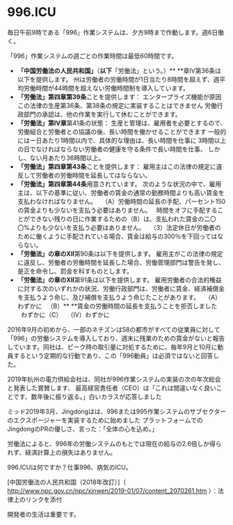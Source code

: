 996.ICU
===

毎日午前9時である「996」作業システムは、夕方9時まで作動します。週6日働く。

「996」作業システムの週ごとの作業時間は最低60時間です。

- **「中国労働法の人民共和国」**（**以下**「労働法」という。）** **章IV第36条は以下を提供します。
州は労働者の労働時間が1日当たり8時間を超えず、週平均労働時間が44時間を超えない労働時間制を導入しています。
- **「労働法」第四章第39条**ことを提供します：
エンタープライズ機能が原因この法律の生産第36条、第38条の規定に実装することはできません
労働行政部門の承認は、他の作業を実行して休むことができます。
- **「労働法」第IV章**第41条の状態：
生産と管理は、雇用者を必要とするので、労働組合と労働者との協議の後、長い時間を働かせることができます
一般的には一日あたり1時間以内で、具体的な理由は、長い時間を仕事に
3時間以上の日でなければならない労働者の健康を守る条件で長い時間を仕事、
しかし、ない月あたり36時間以上。
- **「労働法」第四章第43条**ことを提供します：
雇用主はこの法律の規定に違反して労働者の労働時間を延長してはならない。
- **「労働法」第四章第44条**用意されています。
次のような状況の中で、雇用主は、以下の基準に従い、労働者の賃金の通常の勤務時間よりも高い賃金を支払わなければなりません。
  （A）労働時間の延長の手配、パーセント150の賃金よりも少ないを支払う必要はありません。
  時間をオフに手配することができない残りの日に作業するための（B）は、支払われた賃金の二〇〇%よりも少ないを支払う必要はありません。
  （3）法定休日が労働者のために働くように手配されている場合、賃金は給与の300％を下回ってはならない。
- **「労働法」の章のXII**第90条は以下を提供します。
雇用主がこの法律の規定に違反し、労働者の労働時間を延長した場合、労働管理部門は警告を発し、是正を命令し、罰金を科すものとします。
- **「労働法」の章のXII**第91条は以下を提供します。
雇用労働者の合法的権益に対する次のいずれかの状況、労働行政部門は、労働者に賃金、経済補償金を支払うよう命じ、及び補償を支払うよう命じたことがあります。
  （A）わずかに
  （B）** **賃金の労働時間の延長を支払うことを拒否しました
  わずかに（C）
  （IV）わずかに

2016年9月の初めから、一部のネチズンは58の都市がすべての従業員に対して「996」の労働システムを導入しており、週末に残業のための賃金がないと報告しています。同社は、ピーク時の取引量に対処するために、毎年9月と10月に動員するという定期的な行動であり、この「996動員」は必須ではないと回答した。

2019年杭州の電力供給会社は、同社が996作業システムの実装の次の年次総会と発表した賞賛します、
最高経営責任者（CEO）は「これは間違いなく良いことです、数年後に振り返る。」白いカラスが応答しました

ミッド2019年3月、Jingdongはは、996または995作業システムのサブセクターのエクスポージャーを実装するために始めました
プラットフォームでのJingdongのPRの優しさ、言った：「全体の心を込め。」

労働法によると、996年の労働システムのもとでは現在の給与の2.6倍しか得られず、経済計算上の損失はありません。

996.ICUは何ですか？仕事996、病気のICU。

[中国労働法の人民共和国（2018年改訂）]（ http://www.npc.gov.cn/npc/xinwen/2019-01/07/content_2070261.htm ）：法律上のリンクを添付

開発者の生活は重要です。
